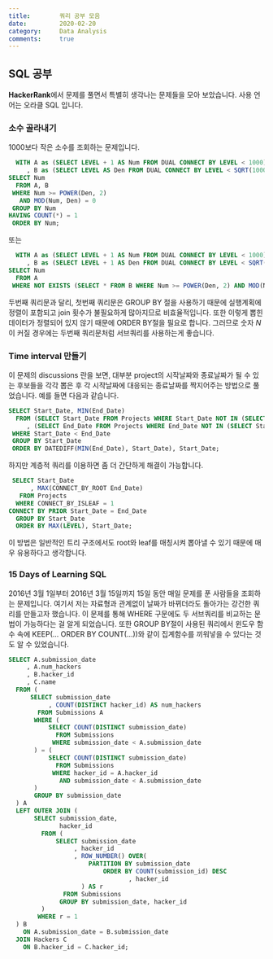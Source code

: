 ```yaml
---
title:        쿼리 공부 모음
date:         2020-02-20
category:     Data Analysis
comments:     true
---
```


## SQL 공부

**HackerRank**에서 문제를 풀면서 특별히 생각나는 문제들을 모아 보았습니다. 사용 언어는 오라클 SQL 입니다.

### 소수 골라내기

1000보다 작은 소수를 조회하는 문제입니다.

```sql
  WITH A as (SELECT LEVEL + 1 AS Num FROM DUAL CONNECT BY LEVEL < 1000)
     , B as (SELECT LEVEL AS Den FROM DUAL CONNECT BY LEVEL < SQRT(1000))
SELECT Num
  FROM A, B
 WHERE Num >= POWER(Den, 2)
   AND MOD(Num, Den) = 0
 GROUP BY Num
HAVING COUNT(*) = 1
 ORDER BY Num;
```

또는

```sql
  WITH A as (SELECT LEVEL + 1 AS Num FROM DUAL CONNECT BY LEVEL < 1000)
     , B as (SELECT LEVEL + 1 AS Den FROM DUAL CONNECT BY LEVEL < SQRT(1000))
SELECT Num
  FROM A
 WHERE NOT EXISTS (SELECT * FROM B WHERE Num >= POWER(Den, 2) AND MOD(Num, Den) = 0);
```

두번째 쿼리문과 달리, 첫번째 쿼리문은 GROUP BY 절을 사용하기 때문에 실행계획에 정렬이 포함되고 join 횟수가 불필요하게 많아지므로 비효율적입니다. 또한 이렇게 뽑힌 데이터가 정렬되어 있지 않기 때문에 ORDER BY절을 필요로 합니다. 그러므로 숫자 $N$이 커질 경우에는 두번째 쿼리문처럼 서브쿼리를 사용하는게 좋습니다.

### Time interval 만들기

이 문제의 discussions 란을 보면, 대부분 project의 시작날짜와 종료날짜가 될 수 있는 후보들을 각각 뽑은 후 각 시작날짜에 대응되는 종료날짜를 짝지어주는 방법으로 풀었습니다. 예를 들면 다음과 같습니다.

```sql
SELECT Start_Date, MIN(End_Date)
  FROM (SELECT Start_Date FROM Projects WHERE Start_Date NOT IN (SELECT End_Date FROM Projects))
     , (SELECT End_Date FROM Projects WHERE End_Date NOT IN (SELECT Start_Date FROM Projects)) 
 WHERE Start_Date < End_Date
 GROUP BY Start_Date
 ORDER BY DATEDIFF(MIN(End_Date), Start_Date), Start_Date;
```

하지만 계층적 쿼리를 이용하면 좀 더 간단하게 해결이 가능합니다.

```sql
 SELECT Start_Date
      , MAX(CONNECT_BY_ROOT End_Date)
   FROM Projects
  WHERE CONNECT_BY_ISLEAF = 1
CONNECT BY PRIOR Start_Date = End_Date
  GROUP BY Start_Date
  ORDER BY MAX(LEVEL), Start_Date;
```

이 방법은 일반적인 트리 구조에서도 root와 leaf를 매칭시켜 뽑아낼 수 있기 때문에 매우 유용하다고 생각합니다.

### 15 Days of Learning SQL

2016년 3월 1일부터 2016년 3월 15일까지 15일 동안 매일 문제를 푼 사람들을 조회하는 문제입니다. 여기서 저는 자료형과 관계없이 날짜가 바뀌더라도 돌아가는 강건한 쿼리를 만들고자 했습니다. 이 문제를 통해 WHERE 구문에도 두 서브쿼리를 비교하는 문법이 가능하다는 걸 알게 되었습니다. 또한 GROUP BY절이 사용된 쿼리에서 윈도우 함수 속에 KEEP(... ORDER BY COUNT(...))와 같이 집계함수를 끼워넣을 수 있다는 것도 알 수 있었습니다.

```sql
SELECT A.submission_date
     , A.num_hackers
     , B.hacker_id
     , C.name
  FROM (
      SELECT submission_date
           , COUNT(DISTINCT hacker_id) AS num_hackers
        FROM Submissions A
       WHERE (
           SELECT COUNT(DISTINCT submission_date)
             FROM Submissions
            WHERE submission_date < A.submission_date
       ) = (
           SELECT COUNT(DISTINCT submission_date)
             FROM Submissions
            WHERE hacker_id = A.hacker_id
              AND submission_date < A.submission_date
       )
       GROUP BY submission_date
  ) A
  LEFT OUTER JOIN (
       SELECT submission_date,
              hacker_id
         FROM (
             SELECT submission_date
                  , hacker_id
                  , ROW_NUMBER() OVER(
                      PARTITION BY submission_date 
                          ORDER BY COUNT(submission_id) DESC
                                 , hacker_id
                    ) AS r
               FROM Submissions
              GROUP BY submission_date, hacker_id
         )
        WHERE r = 1
  ) B
    ON A.submission_date = B.submission_date
  JOIN Hackers C
    ON B.hacker_id = C.hacker_id;
```